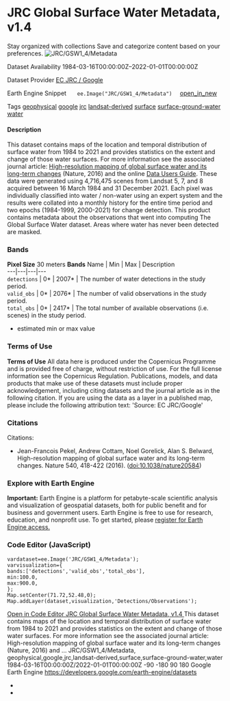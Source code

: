  
#  JRC Global Surface Water Metadata, v1.4 
Stay organized with collections  Save and categorize content based on your preferences. 
![JRC/GSW1_4/Metadata](https://developers.google.com/earth-engine/datasets/images/JRC/JRC_GSW1_4_Metadata_sample.png) 

Dataset Availability
    1984-03-16T00:00:00Z–2022-01-01T00:00:00Z 

Dataset Provider
     [ EC JRC / Google ](https://global-surface-water.appspot.com) 

Earth Engine Snippet
     `    ee.Image("JRC/GSW1_4/Metadata")   ` [ open_in_new ](https://code.earthengine.google.com/?scriptPath=Examples:Datasets/JRC/JRC_GSW1_4_Metadata) 

Tags
     [geophysical](https://developers.google.com/earth-engine/datasets/tags/geophysical) [google](https://developers.google.com/earth-engine/datasets/tags/google) [jrc](https://developers.google.com/earth-engine/datasets/tags/jrc) [landsat-derived](https://developers.google.com/earth-engine/datasets/tags/landsat-derived) [surface](https://developers.google.com/earth-engine/datasets/tags/surface) [surface-ground-water](https://developers.google.com/earth-engine/datasets/tags/surface-ground-water) [water](https://developers.google.com/earth-engine/datasets/tags/water)
#### Description
This dataset contains maps of the location and temporal distribution of surface water from 1984 to 2021 and provides statistics on the extent and change of those water surfaces. For more information see the associated journal article: [High-resolution mapping of global surface water and its long-term changes](https://www.nature.com/nature/journal/v540/n7633/full/nature20584.html) (Nature, 2016) and the online [Data Users Guide](https://storage.googleapis.com/global-surface-water/downloads_ancillary/DataUsersGuidev2021.pdf).
These data were generated using 4,716,475 scenes from Landsat 5, 7, and 8 acquired between 16 March 1984 and 31 December 2021. Each pixel was individually classified into water / non-water using an expert system and the results were collated into a monthly history for the entire time period and two epochs (1984-1999, 2000-2021) for change detection.
This product contains metadata about the observations that went into computing The Global Surface Water dataset. Areas where water has never been detected are masked.
### Bands
**Pixel Size** 30 meters 
**Bands**
Name | Min | Max | Description  
---|---|---|---  
`detections` |  0*  |  2007*  | The number of water detections in the study period.  
`valid_obs` |  0*  |  2076*  | The number of valid observations in the study period.  
`total_obs` |  0*  |  2417*  | The total number of available observations (i.e. scenes) in the study period.  
* estimated min or max value 
### Terms of Use
**Terms of Use**
All data here is produced under the Copernicus Programme and is provided free of charge, without restriction of use. For the full license information see the Copernicus Regulation.
Publications, models, and data products that make use of these datasets must include proper acknowledgement, including citing datasets and the journal article as in the following citation.
If you are using the data as a layer in a published map, please include the following attribution text: 'Source: EC JRC/Google'
### Citations
Citations:
  * Jean-Francois Pekel, Andrew Cottam, Noel Gorelick, Alan S. Belward, High-resolution mapping of global surface water and its long-term changes. Nature 540, 418-422 (2016). ([doi:10.1038/nature20584](https://doi.org/10.1038/nature20584))


### Explore with Earth Engine
**Important:** Earth Engine is a platform for petabyte-scale scientific analysis and visualization of geospatial datasets, both for public benefit and for business and government users. Earth Engine is free to use for research, education, and nonprofit use. To get started, please [register for Earth Engine access.](https://console.cloud.google.com/earth-engine)
### Code Editor (JavaScript)
```
vardataset=ee.Image('JRC/GSW1_4/Metadata');
varvisualization={
bands:['detections','valid_obs','total_obs'],
min:100.0,
max:900.0,
};
Map.setCenter(71.72,52.48,0);
Map.addLayer(dataset,visualization,'Detections/Observations');
```
[ Open in Code Editor ](https://code.earthengine.google.com/?scriptPath=Examples:Datasets/JRC/JRC_GSW1_4_Metadata)
[ JRC Global Surface Water Metadata, v1.4 ](https://developers.google.com/earth-engine/datasets/catalog/JRC_GSW1_4_Metadata)
This dataset contains maps of the location and temporal distribution of surface water from 1984 to 2021 and provides statistics on the extent and change of those water surfaces. For more information see the associated journal article: High-resolution mapping of global surface water and its long-term changes (Nature, 2016) and …
JRC/GSW1_4/Metadata, geophysical,google,jrc,landsat-derived,surface,surface-ground-water,water 
1984-03-16T00:00:00Z/2022-01-01T00:00:00Z
-90 -180 90 180 
Google Earth Engine
https://developers.google.com/earth-engine/datasets
  * [ ](https://doi.org/https://global-surface-water.appspot.com)
  * [ ](https://doi.org/https://developers.google.com/earth-engine/datasets/catalog/JRC_GSW1_4_Metadata)



